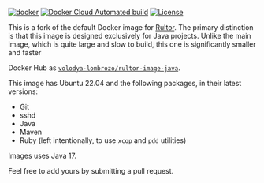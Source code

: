 [![docker](https://github.com/volodya-lombrozo/rultor-image/actions/workflows/docker.yml/badge.svg)](https://github.com/volodya-lombrozo/rultor-image/actions/workflows/docker.yml)
[![Docker Cloud Automated build](https://img.shields.io/docker/cloud/automated/volodya-lombrozo/rultor-image)](https://hub.docker.com/r/volodya-lombrozo/rultor-image)
[![License](https://img.shields.io/badge/license-MIT-green.svg)](https://github.com/volodya-lombrozo/total/rultor-image/master/LICENSE.txt)

This is a fork of the default Docker image
for [Rultor](https://github.com/yegor256/rultor-image). The primary distinction
is that this image is designed exclusively for Java projects. Unlike the main
image, which is quite large and slow to build, this one is significantly smaller
and faster

Docker Hub
as [`volodya-lombrozo/rultor-image-java`](https://hub.docker.com/r/volodya-lombrozo/rultor-image-java).

This image has Ubuntu 22.04 and the following packages, in their latest
versions:

* Git
* sshd
* Java
* Maven
* Ruby (left intentionally, to use `xcop` and `pdd` utilities)

Images uses Java 17.

Feel free to add yours by submitting a pull request.
